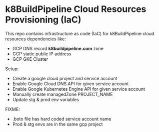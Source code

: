 # k8BuildPipeline Cloud Resources Provisioning (IaC)

This repo contains infrastructure as code (IaC) for k8BuildPipeline cloud resources dependencies like:

  - GCP DNS record **k8buildpipeline.com** zone
  - GCP static public IP address
  - GCP GKE Cluster

Setup:

  - Create a google cloud project and service account
  - Enable Google Cloud DNS API for given service account
  - Enable Google Kubernetes Engine API for given service account
  - Manually create managedZone PROJECT_NAME
  - Update stg & prod env variables

FIXME:

  - .boto file has hard coded service account name
  - Prod & stg envs are in the same gcp project
